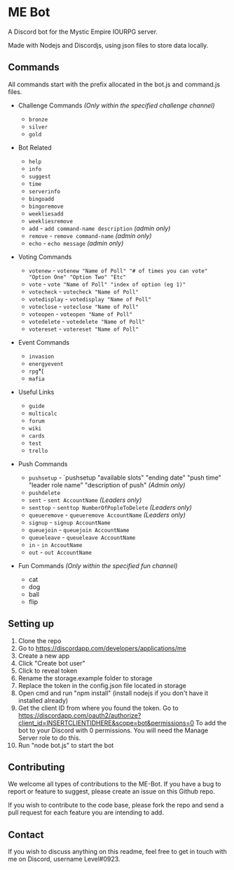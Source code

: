 # ME Bot
A Discord bot for the Mystic Empire IOURPG server.

Made with Nodejs and Discordjs, using json files to store data locally.

## Commands
All commands start with the prefix allocated in the bot.js and command.js files.

- Challenge Commands *(Only within the specified challenge channel)*
  - `bronze`
  - `silver`
  - `gold`

- Bot Related
  - `help`
  - `info`
  - `suggest`
  - `time`
  - `serverinfo`
  - `bingoadd`
  - `bingoremove`
  - `weekliesadd`
  - `weekliesremove`
  - `add` - `add command-name description` *(admin only)*
  - `remove` - `remove command-name` *(admin only)*
  - `echo` - `echo message` *(admin only)*

- Voting Commands
  - `votenew` - `votenew "Name of Poll" "# of times you can vote" "Option One" "Option Two" "Etc"`
  - `vote` - `vote "Name of Poll" "index of option (eg 1)"`
  - `votecheck` - `votecheck "Name of Poll"` 
  - `votedisplay` - `votedisplay "Name of Poll"`
  - `voteclose` - `voteclose "Name of Poll"`
  - `voteopen` - `voteopen "Name of Poll"`
  - `votedelete` - `votedelete "Name of Poll"`
  - `votereset` - `votereset "Name of Poll"`

- Event Commands
  - `invasion`
  - `energyevent`
  - `rpg`*(
  - `mafia`

- Useful Links
  - `guide`
  - `multicalc`
  - `forum`
  - `wiki`
  - `cards`
  - `test`
  - `trello`

- Push Commands
  - `pushsetup` - `pushsetup "available slots" "ending date" "push time" "leader role name" "description of push" *(Admin only)*
  - `pushdelete`
  - `sent` - `sent AccountName` *(Leaders only)*
  - `senttop` - `senttop NumberOfPopleToDelete` *(Leaders only)*
  - `queueremove` - `queueremove AccountName` *(Leaders only)*
  - `signup` - `signup AccountName`
  - `queuejoin` - `queuejoin AccountName`
  - `queueleave` - `queueleave AccountName`
  - `in` - `in AccoutName`
  - `out` - `out AccountName`

- Fun Commands *(Only within the specified fun channel)*
  - cat
  - dog
  - ball
  - flip

## Setting up
1) Clone the repo
2) Go to https://discordapp.com/developers/applications/me
3) Create a new app
4) Click "Create bot user"
5) Click to reveal token
6) Rename the storage.example folder to storage
7) Replace the token in the config.json file located in storage
8) Open cmd and run "npm install" (install nodejs if you don't have it installed already)
9) Get the client ID from where you found the token. Go to https://discordapp.com/oauth2/authorize?client_id=INSERTCLIENTIDHERE&scope=bot&permissions=0
To add the bot to your Discord with 0 permissions. You will need the Manage Server role to do this.
10) Run "node bot.js" to start the bot

## Contributing
We welcome all types of contributions to the ME-Bot. If you have a bug to report or feature to suggest, please create an issue on this Github repo.

If you wish to contribute to the code base, please fork the repo and send a pull request for each feature you are intending to add.

## Contact
If you wish to discuss anything on this readme, feel free to get in touch with me on Discord, username Level#0923.